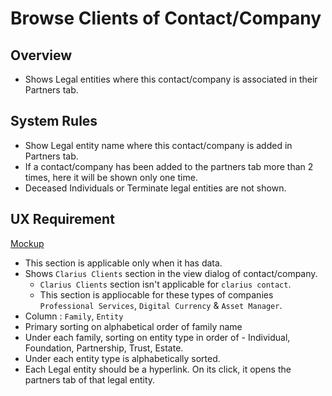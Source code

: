 # Browse Clients of Contact/Company

## Overview

- Shows Legal entities where this contact/company is associated in their Partners tab.

## System Rules

- Show Legal entity name where this contact/company is added in Partners tab.
- If a contact/company has been added to the partners tab more than 2 times, here it will be shown only one time.
- Deceased Individuals or Terminate legal entities are not shown.



## UX Requirement

[Mockup](https://drive.google.com/file/d/1q1jTXSoTm1ZiPoaUORzEw3WPb1gnSixD/view?usp=sharing)

- This section is applicable only when it has data.
- Shows `Clarius Clients` section in the view dialog of contact/company.
    - `Clarius Clients` section isn't applicable for `clarius contact`.
    - This section is appliocable for these types of companies `Professional Services`, `Digital Currency` & `Asset Manager`.   
- Column :  `Family`, `Entity`
- Primary sorting on alphabetical order of family name
- Under each family, sorting on entity type in order of - Individual, Foundation, Partnership, Trust, Estate.
- Under each entity type is alphabetically sorted.
- Each Legal entity should be a hyperlink. On its click, it opens the partners tab of that legal entity.

